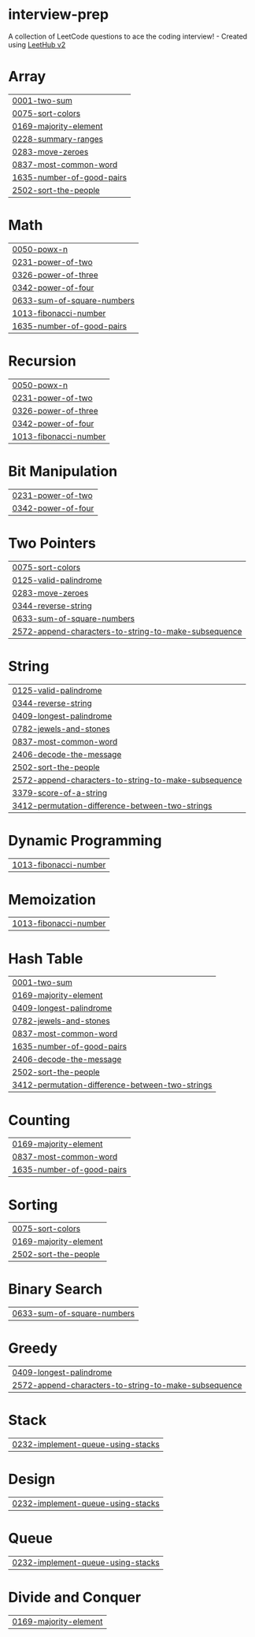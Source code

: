 # interview-prep
A collection of LeetCode questions to ace the coding interview! - Created using [LeetHub v2](https://github.com/arunbhardwaj/LeetHub-2.0)


# Array
|  |
| ------- |
| [0001-two-sum](https://github.com/aiman-mumtaz/interview-prep/tree/master/0001-two-sum) |
| [0075-sort-colors](https://github.com/aiman-mumtaz/interview-prep/tree/master/0075-sort-colors) |
| [0169-majority-element](https://github.com/aiman-mumtaz/interview-prep/tree/master/0169-majority-element) |
| [0228-summary-ranges](https://github.com/aiman-mumtaz/interview-prep/tree/master/0228-summary-ranges) |
| [0283-move-zeroes](https://github.com/aiman-mumtaz/interview-prep/tree/master/0283-move-zeroes) |
| [0837-most-common-word](https://github.com/aiman-mumtaz/interview-prep/tree/master/0837-most-common-word) |
| [1635-number-of-good-pairs](https://github.com/aiman-mumtaz/interview-prep/tree/master/1635-number-of-good-pairs) |
| [2502-sort-the-people](https://github.com/aiman-mumtaz/interview-prep/tree/master/2502-sort-the-people) |
# Math
|  |
| ------- |
| [0050-powx-n](https://github.com/aiman-mumtaz/interview-prep/tree/master/0050-powx-n) |
| [0231-power-of-two](https://github.com/aiman-mumtaz/interview-prep/tree/master/0231-power-of-two) |
| [0326-power-of-three](https://github.com/aiman-mumtaz/interview-prep/tree/master/0326-power-of-three) |
| [0342-power-of-four](https://github.com/aiman-mumtaz/interview-prep/tree/master/0342-power-of-four) |
| [0633-sum-of-square-numbers](https://github.com/aiman-mumtaz/interview-prep/tree/master/0633-sum-of-square-numbers) |
| [1013-fibonacci-number](https://github.com/aiman-mumtaz/interview-prep/tree/master/1013-fibonacci-number) |
| [1635-number-of-good-pairs](https://github.com/aiman-mumtaz/interview-prep/tree/master/1635-number-of-good-pairs) |
# Recursion
|  |
| ------- |
| [0050-powx-n](https://github.com/aiman-mumtaz/interview-prep/tree/master/0050-powx-n) |
| [0231-power-of-two](https://github.com/aiman-mumtaz/interview-prep/tree/master/0231-power-of-two) |
| [0326-power-of-three](https://github.com/aiman-mumtaz/interview-prep/tree/master/0326-power-of-three) |
| [0342-power-of-four](https://github.com/aiman-mumtaz/interview-prep/tree/master/0342-power-of-four) |
| [1013-fibonacci-number](https://github.com/aiman-mumtaz/interview-prep/tree/master/1013-fibonacci-number) |
# Bit Manipulation
|  |
| ------- |
| [0231-power-of-two](https://github.com/aiman-mumtaz/interview-prep/tree/master/0231-power-of-two) |
| [0342-power-of-four](https://github.com/aiman-mumtaz/interview-prep/tree/master/0342-power-of-four) |
# Two Pointers
|  |
| ------- |
| [0075-sort-colors](https://github.com/aiman-mumtaz/interview-prep/tree/master/0075-sort-colors) |
| [0125-valid-palindrome](https://github.com/aiman-mumtaz/interview-prep/tree/master/0125-valid-palindrome) |
| [0283-move-zeroes](https://github.com/aiman-mumtaz/interview-prep/tree/master/0283-move-zeroes) |
| [0344-reverse-string](https://github.com/aiman-mumtaz/interview-prep/tree/master/0344-reverse-string) |
| [0633-sum-of-square-numbers](https://github.com/aiman-mumtaz/interview-prep/tree/master/0633-sum-of-square-numbers) |
| [2572-append-characters-to-string-to-make-subsequence](https://github.com/aiman-mumtaz/interview-prep/tree/master/2572-append-characters-to-string-to-make-subsequence) |
# String
|  |
| ------- |
| [0125-valid-palindrome](https://github.com/aiman-mumtaz/interview-prep/tree/master/0125-valid-palindrome) |
| [0344-reverse-string](https://github.com/aiman-mumtaz/interview-prep/tree/master/0344-reverse-string) |
| [0409-longest-palindrome](https://github.com/aiman-mumtaz/interview-prep/tree/master/0409-longest-palindrome) |
| [0782-jewels-and-stones](https://github.com/aiman-mumtaz/interview-prep/tree/master/0782-jewels-and-stones) |
| [0837-most-common-word](https://github.com/aiman-mumtaz/interview-prep/tree/master/0837-most-common-word) |
| [2406-decode-the-message](https://github.com/aiman-mumtaz/interview-prep/tree/master/2406-decode-the-message) |
| [2502-sort-the-people](https://github.com/aiman-mumtaz/interview-prep/tree/master/2502-sort-the-people) |
| [2572-append-characters-to-string-to-make-subsequence](https://github.com/aiman-mumtaz/interview-prep/tree/master/2572-append-characters-to-string-to-make-subsequence) |
| [3379-score-of-a-string](https://github.com/aiman-mumtaz/interview-prep/tree/master/3379-score-of-a-string) |
| [3412-permutation-difference-between-two-strings](https://github.com/aiman-mumtaz/interview-prep/tree/master/3412-permutation-difference-between-two-strings) |
# Dynamic Programming
|  |
| ------- |
| [1013-fibonacci-number](https://github.com/aiman-mumtaz/interview-prep/tree/master/1013-fibonacci-number) |
# Memoization
|  |
| ------- |
| [1013-fibonacci-number](https://github.com/aiman-mumtaz/interview-prep/tree/master/1013-fibonacci-number) |
# Hash Table
|  |
| ------- |
| [0001-two-sum](https://github.com/aiman-mumtaz/interview-prep/tree/master/0001-two-sum) |
| [0169-majority-element](https://github.com/aiman-mumtaz/interview-prep/tree/master/0169-majority-element) |
| [0409-longest-palindrome](https://github.com/aiman-mumtaz/interview-prep/tree/master/0409-longest-palindrome) |
| [0782-jewels-and-stones](https://github.com/aiman-mumtaz/interview-prep/tree/master/0782-jewels-and-stones) |
| [0837-most-common-word](https://github.com/aiman-mumtaz/interview-prep/tree/master/0837-most-common-word) |
| [1635-number-of-good-pairs](https://github.com/aiman-mumtaz/interview-prep/tree/master/1635-number-of-good-pairs) |
| [2406-decode-the-message](https://github.com/aiman-mumtaz/interview-prep/tree/master/2406-decode-the-message) |
| [2502-sort-the-people](https://github.com/aiman-mumtaz/interview-prep/tree/master/2502-sort-the-people) |
| [3412-permutation-difference-between-two-strings](https://github.com/aiman-mumtaz/interview-prep/tree/master/3412-permutation-difference-between-two-strings) |
# Counting
|  |
| ------- |
| [0169-majority-element](https://github.com/aiman-mumtaz/interview-prep/tree/master/0169-majority-element) |
| [0837-most-common-word](https://github.com/aiman-mumtaz/interview-prep/tree/master/0837-most-common-word) |
| [1635-number-of-good-pairs](https://github.com/aiman-mumtaz/interview-prep/tree/master/1635-number-of-good-pairs) |
# Sorting
|  |
| ------- |
| [0075-sort-colors](https://github.com/aiman-mumtaz/interview-prep/tree/master/0075-sort-colors) |
| [0169-majority-element](https://github.com/aiman-mumtaz/interview-prep/tree/master/0169-majority-element) |
| [2502-sort-the-people](https://github.com/aiman-mumtaz/interview-prep/tree/master/2502-sort-the-people) |
# Binary Search
|  |
| ------- |
| [0633-sum-of-square-numbers](https://github.com/aiman-mumtaz/interview-prep/tree/master/0633-sum-of-square-numbers) |
# Greedy
|  |
| ------- |
| [0409-longest-palindrome](https://github.com/aiman-mumtaz/interview-prep/tree/master/0409-longest-palindrome) |
| [2572-append-characters-to-string-to-make-subsequence](https://github.com/aiman-mumtaz/interview-prep/tree/master/2572-append-characters-to-string-to-make-subsequence) |
# Stack
|  |
| ------- |
| [0232-implement-queue-using-stacks](https://github.com/aiman-mumtaz/interview-prep/tree/master/0232-implement-queue-using-stacks) |
# Design
|  |
| ------- |
| [0232-implement-queue-using-stacks](https://github.com/aiman-mumtaz/interview-prep/tree/master/0232-implement-queue-using-stacks) |
# Queue
|  |
| ------- |
| [0232-implement-queue-using-stacks](https://github.com/aiman-mumtaz/interview-prep/tree/master/0232-implement-queue-using-stacks) |
# Divide and Conquer
|  |
| ------- |
| [0169-majority-element](https://github.com/aiman-mumtaz/interview-prep/tree/master/0169-majority-element) |
